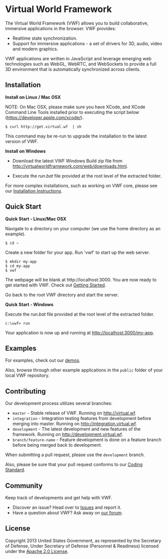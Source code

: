 # Virtual World Framework

The Virtual World Framework (VWF) allows you to build collaborative, immersive applications in the browser. VWF provides:

- Realtime state synchronization.
- Support for immersive applications - a set of drivers for 3D, audio, video and modern graphics.

VWF applications are written in JavaScript and leverage emerging web technologies such as WebGL, WebRTC, and WebSockets to provide a full 3D environment that is automatically synchronized across clients.

## Installation

**Install on Linux / Mac OSX**

NOTE: On Mac OSX, please make sure you have XCode, and XCode Command Line Tools installed prior to executing the script below (https://developer.apple.com/xcode/).

```
$ curl http://get.virtual.wf  | sh
```

This command may be re-run to upgrade the installation to the latest version of VWF.

**Install on Windows**

- Download the latest VWF Windows Build zip file from http://virtualworldframework.com/web/downloads.html.

- Execute the _run.bat_ file provided at the root level of the extracted folder.

For more complex installations, such as working on VWF core, please see our [Installation Instructions](http://www.virtual.wf/web/docs/install.html).

## Quick Start 

**Quick Start - Linux/Mac OSX** 

Navigate to a directory on your computer (we use the home directory as an example).

```
$ cd ~
```

Create a new folder for your app. Run 'vwf' to start up the web server. 

```
$ mkdir my-app
$ cd my-app
$ vwf
```

The webpage will be blank at http://localhost:3000. You are now ready to get started with VWF. 
Check out [Getting Started](http://virtual.wf/web/docs/readme.html).

Go back to the root VWF directory and start the server.

**Quick Start - Windows** 

Execute the _run.bat_ file provided at the root level of the extracted folder.

```
c:\vwf> run
```

Your application is now up and running at [http://localhost:3000/my-app](http://localhost:3000/my-app).

## Examples

For examples, check out our [demos](http://www.virtual.wf/web/catalog.html).

Also, browse through other example applications in the `public` folder of your
local VWF repository.

## Contributing

Our development process utilizes several branches:

* `master`                - Stable release of VWF. Running on http://virtual.wf.
* `integration`           - Integration testing features from development before merging into master. Running on http://integration.virtual.wf.
* `development`           - The latest development and new features of the framework. Running on http://development.virtual.wf.
* `branch/feature-name`   - Feature development is done on a feature branch before being merged back to development.

When submitting a pull request, please use the `development` branch.

Also, please be sure that your pull request conforms to our [Coding Standard](http://redmine.virtualworldframework.com/projects/vwf/wiki/JavaScript_Coding_Standard).

## Community

Keep track of developments and get help with VWF.

- Discover an issue? Head over to [Issues](https://github.com/virtual-world-framework/vwf/issues) and report it.
- Have a question about VWF? Ask away on [our forum](http://www.virtual.wf/web/forum.html).

## License

Copyright 2013 United States Government, as represented by the Secretary of Defense, Under Secretary of Defense (Personnel & Readiness) licensed under the [Apache 2.0 License](https://github.com/virtual-world-framework/vwf/blob/master/LICENSE).
